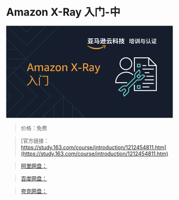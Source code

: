 # Amazon X-Ray 入门-中

![img](../../../assets/study163/free/075ee72f7a3748b7b64d73d25b902872.png)

> 价格：免费

> [官方链接：https://study.163.com/course/introduction/1212454811.htm](https://study.163.com/course/introduction/1212454811.htm)

> [阿里网盘：]()

> [百度网盘：]()

> [夸克网盘：]()

